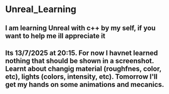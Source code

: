 # Unreal_Learning
I am learning Unreal with c++ by my self, if you want to help me ill appreciate it
------------------------------------------------------------------------------------------------------------------------------------------------------
Its 13/7/2025 at 20:15. For now I havnet learned nothing that should be shown in a screenshot.
Learnt about changig material (roughfnes, color, etc), lights (colors, intensity, etc). Tomorrow I'll get my hands on some animations and mecanics.
------------------------------------------------------------------------------------------------------------------------------------------------------
